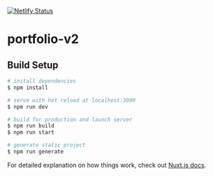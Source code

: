 [![Netlify Status](https://api.netlify.com/api/v1/badges/5d43feb4-33ce-4d3d-bc9d-74aad4696223/deploy-status)](https://app.netlify.com/sites/aroux-portfolio-v2/deploys)

# portfolio-v2

## Build Setup

```bash
# install dependencies
$ npm install

# serve with hot reload at localhost:3000
$ npm run dev

# build for production and launch server
$ npm run build
$ npm run start

# generate static project
$ npm run generate
```

For detailed explanation on how things work, check out [Nuxt.js docs](https://nuxtjs.org).
